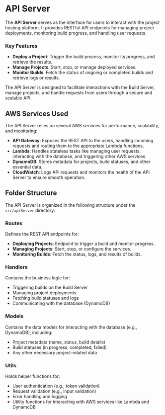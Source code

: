 # API Server

The **API Server** serves as the interface for users to interact with the project hosting platform. It provides RESTful API endpoints for managing project deployments, monitoring build progress, and handling user requests.

### Key Features

- **Deploy a Project**: Trigger the build process, monitor its progress, and retrieve the results.
- **Manage Projects**: Start, stop, or manage deployed services.
- **Monitor Builds**: Fetch the status of ongoing or completed builds and retrieve logs or results.

The API Server is designed to facilitate interactions with the Build Server, manage projects, and handle requests from users through a secure and scalable API.

## AWS Services Used

The API Server relies on several AWS services for performance, scalability, and monitoring:

- **API Gateway**: Exposes the REST API to the users, handling incoming requests and routing them to the appropriate Lambda functions.
- **Lambda**: Handles stateless tasks like managing user requests, interacting with the database, and triggering other AWS services.
- **DynamoDB**: Stores metadata for projects, build statuses, and other essential data.
- **CloudWatch**: Logs API requests and monitors the health of the API Server to ensure smooth operation.

## Folder Structure

The API Server is organized in the following structure under the `src/apiServer` directory:


### Routes
Defines the REST API endpoints for:
- **Deploying Projects**: Endpoint to trigger a build and monitor progress.
- **Managing Projects**: Start, stop, or configure the services.
- **Monitoring Builds**: Fetch the status, logs, and results of builds.

### Handlers
Contains the business logic for:
- Triggering builds on the Build Server
- Managing project deployments
- Fetching build statuses and logs
- Communicating with the database (DynamoDB)

### Models
Contains the data models for interacting with the database (e.g., DynamoDB), including:
- Project metadata (name, status, build details)
- Build statuses (in progress, completed, failed)
- Any other necessary project-related data

### Utils
Holds helper functions for:
- User authentication (e.g., token validation)
- Request validation (e.g., input validation)
- Error handling and logging
- Utility functions for interacting with AWS services like Lambda and DynamoDB


